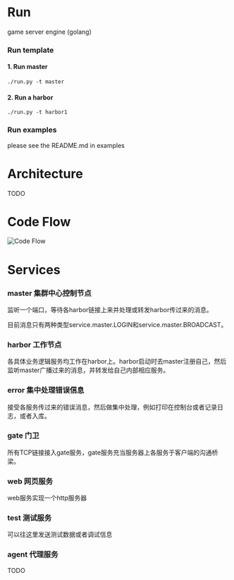 Run
====

game server engine (golang)

### Run template
#### 1. Run master
```
./run.py -t master
```
#### 2. Run a harbor
```
./run.py -t harbor1
```

### Run examples
please see the README.md in examples


Architecture
====
TODO


Code Flow
====
![Code Flow](http://7xlbbk.dl1.z0.glb.clouddn.com/claw/arch/code-flow.png)

Services 
====
### master 集群中心控制节点
监听一个端口，等待各harbor链接上来并处理或转发harbor传过来的消息。

目前消息只有两种类型service.master.LOGIN和service.master.BROADCAST。

### harbor 工作节点
各具体业务逻辑服务均工作在harbor上。harbor启动时去master注册自己，然后监听master广播过来的消息，并转发给自己内部相应服务。

### error 集中处理错误信息
接受各服务传过来的错误消息，然后做集中处理，例如打印在控制台或者记录日志，或者入库。

### gate 门卫
所有TCP链接接入gate服务，gate服务充当服务器上各服务于客户端的沟通桥梁。

### web 网页服务
web服务实现一个http服务器

### test 测试服务
可以往这里发送测试数据或者调试信息

### agent 代理服务
TODO

